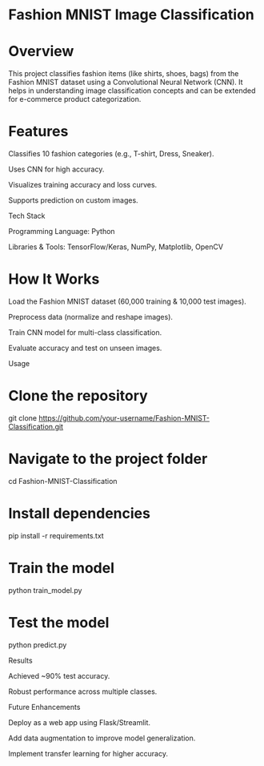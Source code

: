 # Fashion MNIST Image Classification
# Overview

This project classifies fashion items (like shirts, shoes, bags) from the Fashion MNIST dataset using a Convolutional Neural Network (CNN). It helps in understanding image classification concepts and can be extended for e-commerce product categorization.

# Features

Classifies 10 fashion categories (e.g., T-shirt, Dress, Sneaker).

Uses CNN for high accuracy.

Visualizes training accuracy and loss curves.

Supports prediction on custom images.

Tech Stack

Programming Language: Python

Libraries & Tools: TensorFlow/Keras, NumPy, Matplotlib, OpenCV

# How It Works

Load the Fashion MNIST dataset (60,000 training & 10,000 test images).

Preprocess data (normalize and reshape images).

Train CNN model for multi-class classification.

Evaluate accuracy and test on unseen images.

Usage
# Clone the repository
git clone https://github.com/your-username/Fashion-MNIST-Classification.git

# Navigate to the project folder
cd Fashion-MNIST-Classification

# Install dependencies
pip install -r requirements.txt

# Train the model
python train_model.py

# Test the model
python predict.py

Results

Achieved ~90% test accuracy.

Robust performance across multiple classes.

Future Enhancements

Deploy as a web app using Flask/Streamlit.

Add data augmentation to improve model generalization.

Implement transfer learning for higher accuracy.
